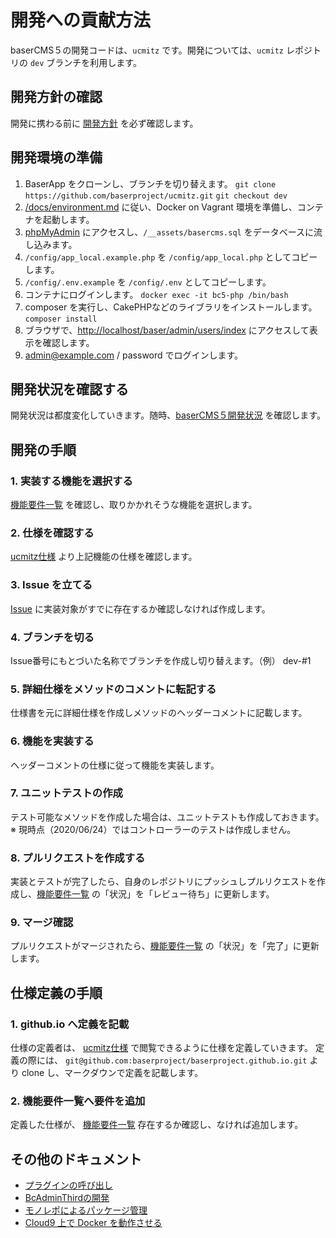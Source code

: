 # 開発への貢献方法

baserCMS５の開発コードは、`ucmitz` です。開発については、`ucmitz` レポジトリの `dev` ブランチを利用します。

## 開発方針の確認

開発に携わる前に [開発方針](https://docs.google.com/document/d/1QAmScc65CwMyn8QuwWKE9q_8HnSKcW9oefI9RrHoUYY/edit) を必ず確認します。

## 開発環境の準備

1. BaserApp をクローンし、ブランチを切り替えます。
`git clone https://github.com/baserproject/ucmitz.git`
`git checkout dev`
2. [/docs/environment.md](https://github.com/baserproject/ucmitz/blob/dev/docs/environment.md) に従い、Docker on Vagrant 環境を準備し、コンテナを起動します。
3. [phpMyAdmin](http://localhost:8080) にアクセスし、`/__assets/basercms.sql` をデータベースに流し込みます。
4. `/config/app_local.example.php` を `/config/app_local.php` としてコピーします。
5. `/config/.env.example` を `/config/.env` としてコピーします。
6. コンテナにログインします。
`docker exec -it bc5-php /bin/bash`
7. composer を実行し、CakePHPなどのライブラリをインストールします。
`composer install`
8. ブラウザで、[http://localhost/baser/admin/users/index](http://localhost/baser/admin/users/index) にアクセスして表示を確認します。
9. admin@example.com / password でログインします。

## 開発状況を確認する

開発状況は都度変化していきます。随時、[baserCMS５開発状況](https://github.com/baserproject/ucmitz/blob/dev/DEVELOPMENTAL_STATUS.md) を確認します。

## 開発の手順

### 1. 実装する機能を選択する

[機能要件一覧](https://docs.google.com/spreadsheets/d/1YT5PuZQdDNU0wrZdqYbh74KuLSw1SIt4_EKwPWOfDKA/edit#gid=0) を確認し、取りかかれそうな機能を選択します。

### 2. 仕様を確認する

[ucmitz仕様](https://baserproject.github.io/ucmitz/) より上記機能の仕様を確認します。

### 3. Issue を立てる

[Issue](https://github.com/baserproject/ucmitz/issues) に実装対象がすでに存在するか確認しなければ作成します。

### 4. ブランチを切る

Issue番号にもとづいた名称でブランチを作成し切り替えます。（例） dev-#1

### 5. 詳細仕様をメソッドのコメントに転記する

仕様書を元に詳細仕様を作成しメソッドのヘッダーコメントに記載します。

### 6. 機能を実装する

ヘッダーコメントの仕様に従って機能を実装します。

### 7. ユニットテストの作成

テスト可能なメソッドを作成した場合は、ユニットテストも作成しておきます。
※ 現時点（2020/06/24）ではコントローラーのテストは作成しません。

### 8. プルリクエストを作成する

実装とテストが完了したら、自身のレポジトリにプッシュしプルリクエストを作成し、[機能要件一覧](https://docs.google.com/spreadsheets/d/1YT5PuZQdDNU0wrZdqYbh74KuLSw1SIt4_EKwPWOfDKA/edit#gid=0) の「状況」を「レビュー待ち」に更新します。

### 9. マージ確認

プルリクエストがマージされたら、[機能要件一覧](https://docs.google.com/spreadsheets/d/1YT5PuZQdDNU0wrZdqYbh74KuLSw1SIt4_EKwPWOfDKA/edit#gid=0) の「状況」を「完了」に更新します。

## 仕様定義の手順

### 1. github.io へ定義を記載

仕様の定義者は、 [ucmitz仕様](https://baserproject.github.io/ucmitz/) で閲覧できるように仕様を定義していきます。
定義の際には、 `git@github.com:baserproject/baserproject.github.io.git` より clone し、マークダウンで定義を記載します。

### 2. 機能要件一覧へ要件を追加

定義した仕様が、 [機能要件一覧](https://docs.google.com/spreadsheets/d/1YT5PuZQdDNU0wrZdqYbh74KuLSw1SIt4_EKwPWOfDKA/edit#gid=0) 存在するか確認し、なければ追加します。

## その他のドキュメント
- [プラグインの呼び出し](https://github.com/baserproject/ucmitz/blob/dev/docs/call-plugin.md)
- [BcAdminThirdの開発](https://github.com/baserproject/ucmitz/blob/dev/plugins/bc-admin-third/README.md)
- [モノレポによるパッケージ管理](https://github.com/baserproject/ucmitz/blob/dev/docs/monorepo.md)
- [Cloud9 上で Docker を動作させる](https://github.com/baserproject/ucmitz/blob/dev/docs/cloud9.md)
